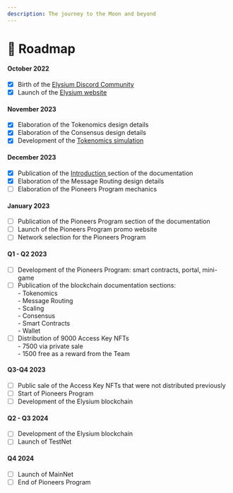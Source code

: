 ```yaml
---
description: The journey to the Moon and beyond
---
```


# 📍 Roadmap

#### October 2022

* [x] Birth of the [Elysium Discord Community](https://discord.gg/elysiumchain)
* [x] Launch of the [Elysium website](https://elysium-chain.com/)

#### November 2023

* [x] Elaboration of the Tokenomics design details
* [x] Elaboration of the Consensus design details
* [x] Development of the [Tokenomics simulation](https://tokenomics.elysium-chain.com)

#### December 2023

* [x] Publication of the [Introduction ](broken-reference)section of the documentation
* [x] Elaboration of the Message Routing design details
* [ ] Elaboration of the Pioneers Program mechanics

#### January 2023

* [ ] Publication of the Pioneers Program section of the documentation
* [ ] Launch of the Pioneers Program promo website
* [ ] Network selection for the Pioneers Program

#### Q1 - Q2 2023

* [ ] Development of the Pioneers Program: smart contracts, portal, mini-game
* [ ] Publication of the blockchain documentation sections:\
  \- Tokenomics\
  \- Message Routing\
  \- Scaling\
  \- Consensus\
  \- Smart Contracts\
  \- Wallet
* [ ] Distribution of 9000 Access Key NFTs \
  \- 7500 via private sale\
  \- 1500 free as a reward from the Team

#### Q3-Q4 2023

* [ ] Public sale of the Access Key NFTs that were not distributed previously
* [ ] Start of Pioneers Program
* [ ] Development of the Elysium blockchain

#### Q2 - Q3 2024

* [ ] Development of the Elysium blockchain
* [ ] Launch of TestNet

#### Q4 2024

* [ ] Launch of MainNet
* [ ] End of Pioneers Program
